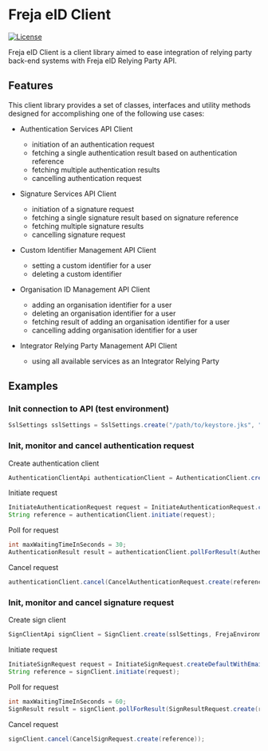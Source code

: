 # Freja eID Client

[![License](https://img.shields.io/badge/License-Apache%202.0-blue.svg)](https://opensource.org/licenses/Apache-2.0)

Freja eID Client is a client library aimed to ease integration of relying party back-end systems with Freja eID Relying Party API.

## Features
This client library provides a set of classes, interfaces and utility methods designed for accomplishing one of the following use cases:

* Authentication Services API Client
  + initiation of an authentication request
  + fetching a single authentication result based on authentication reference
  + fetching multiple authentication results
  + cancelling authentication request
  
* Signature Services API Client
  + initiation of a signature request
  + fetching a single signature result based on signature reference
  + fetching multiple signature results
  + cancelling signature request
  
* Custom Identifier Management API Client
  + setting a custom identifier for a user
  + deleting a custom identifier

* Organisation ID Management API Client
  + adding an organisation identifier for a user
  + deleting an organisation identifier for a user
  + fetching result of adding an organisation identifier for a user
  + cancelling adding organisation identifier for a user

* Integrator Relying Party Management API Client
  + using all available services as an Integrator Relying Party

## Examples
### Init connection to API (test environment)
```java
SslSettings sslSettings = SslSettings.create("/path/to/keystore.jks", "SuperSecretKeystorePassword", "/path/to/server/certificate.crt");
```
### Init, monitor and cancel authentication request
Create authentication client
```java
AuthenticationClientApi authenticationClient = AuthenticationClient.create(sslSettings, FrejaEnvironment.TEST).build();
```
Initiate request
```java
InitiateAuthenticationRequest request = InitiateAuthenticationRequest.createDefaultWithEmail("email@example.com");
String reference = authenticationClient.initiate(request);
```
Poll for request
```java
int maxWaitingTimeInSeconds = 30;
AuthenticationResult result = authenticationClient.pollForResult(AuthenticationResultRequest.create(reference), maxWaitingTimeInSeconds);
```
Cancel request
```java
authenticationClient.cancel(CancelAuthenticationRequest.create(reference));
```
### Init, monitor and cancel signature request
Create sign client
```java
SignClientApi signClient = SignClient.create(sslSettings, FrejaEnvironment.TEST).build();
```
Initiate request
```java
InitiateSignRequest request = InitiateSignRequest.createDefaultWithEmail("email@example.com", "Title", "Text to be signed");
String reference = signClient.initiate(request);
```
Poll for request
```java
int maxWaitingTimeInSeconds = 60;
SignResult result = signClient.pollForResult(SignResultRequest.create(reference), maxWaitingTimeInSeconds);
```
Cancel request
```java
signClient.cancel(CancelSignRequest.create(reference));
```
